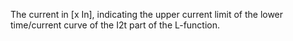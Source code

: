 ﻿The current in [x In], indicating the upper current limit of the lower time/current curve of the I2t part of the L-function.
